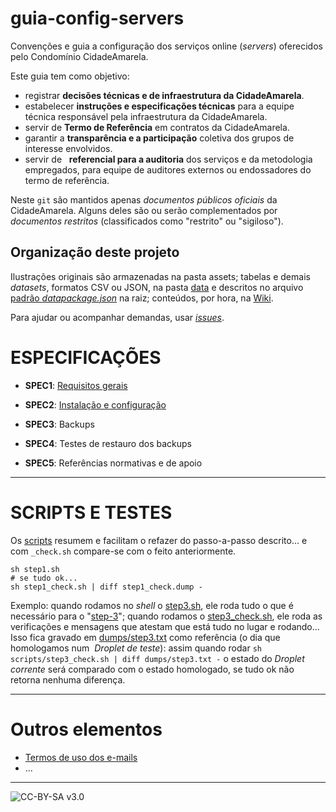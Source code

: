 # guia-config-servers
Convenções e guia a configuração dos serviços online (*servers*) oferecidos pelo Condomínio CidadeAmarela.

Este guia tem como objetivo:

 * registrar **decisões técnicas e de infraestrutura da CidadeAmarela**.
 * estabelecer **instruções e especificações técnicas** para a equipe técnica responsável pela infraestrutura da CidadeAmarela.
 * servir de **Termo de Referência** em contratos da CidadeAmarela.
 * garantir a **transparência e a participação** coletiva dos grupos de interesse envolvidos.
 * servir de   **referencial para a auditoria** dos serviços e da metodologia empregados, para equipe de auditores externos ou endossadores do termo de referência. 

Neste `git` são mantidos apenas _documentos públicos oficiais_ da CidadeAmarela. Alguns deles são ou serão complementados por _documentos restritos_ (classificados como "restrito" ou "sigiloso").

## Organização deste projeto ##

Ilustrações originais são armazenadas na pasta assets; tabelas e demais *datasets*, formatos CSV ou JSON, na pasta [data](data) e descritos no arquivo [padrão *datapackage.json*](http://frictionlessdata.io/guides/data-package/) na raiz; conteúdos, por hora, na [Wiki](https://github.com/CidadeAmarela/guia-config-servers/wiki).

Para ajudar ou acompanhar demandas, usar [*issues*](https://github.com/CidadeAmarela/guia-config-servers/issues).


# ESPECIFICAÇÕES #

* **SPEC1**: [Requisitos gerais](SPEC1_requisitosGerais.md)

* **SPEC2**: [Instalação e configuração](SPEC2_instalConfig.md)

* **SPEC3**: Backups

* **SPEC4**: Testes de restauro dos backups

* **SPEC5**: Referências normativas e de apoio

-----

# SCRIPTS E TESTES
Os [scripts](scripts) resumem e facilitam o refazer do passo-a-passo descrito... e com `_check.sh` compare-se com o feito anteriormente.

```
sh step1.sh
# se tudo ok...
sh step1_check.sh | diff step1_check.dump -
```
Exemplo: quando rodamos no *shell* o [step3.sh](scripts/step3.sh), ele roda tudo o que é necessário para o "[step-3](SPEC2_instalConfig.md#step3)"; quando rodamos o [step3_check.sh](scripts/step3_check.sh), ele roda as verificações e mensagens que atestam que está tudo no lugar e rodando... Isso fica gravado em [dumps/step3.txt](dumps/step3.txt) como referência (o dia que homologamos num  *Droplet de teste*): assim quando rodar `sh scripts/step3_check.sh | diff dumps/step3.txt -` o estado do *Droplet corrente* será comparado com o estado homologado, se tudo ok não retorna nenhuma diferença.

------

# Outros elementos 
* [Termos de uso dos e-mails](https://github.com/CidadeAmarela/guia-config-servers/wiki/Termos-de-uso-dos-emails)
* ...

------

![[CC-BY-SA v3.0](https://creativecommons.org/licenses/by-sa/3.0/deed.pt_BR)](https://upload.wikimedia.org/wikipedia/commons/a/a9/CC-BY-SA.png)
